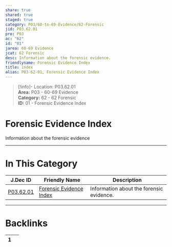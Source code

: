 ```yaml
---  
share: true  
shared: true  
staged: true  
category: P03/60-to-69-Evidence/62-Forensic  
jid: P03.62.01  
pro: P03  
ac: "62"  
id: "01"  
jarea: 60-69 Evidence  
jcat: 62 Forensic  
desc: Information about the forensic evidence.  
friendlyname: Forensic Evidence Index  
title: index  
alias: P03-62-01, Forensic Evidence Index  
---  
```

  
>[!info]- Location: P03.62.01  
>**Area:** P03 - 60-69 Evidence  
>**Category:** 62 - 62 Forensic  
>**ID:** 01 - Forensic Evidence Index  
  
# Forensic Evidence Index  
  
Information about the forensic evidence  
   
  
  
---  
# In This Category  
  
| J.Dec ID                                                                        | Friendly Name                                                                                 | Description                              |  
| ------------------------------------------------------------------------------- | --------------------------------------------------------------------------------------------- | ---------------------------------------- |  
| [P03.62.01](index.md) | [Forensic Evidence Index](index.md) | Information about the forensic evidence. |  
  
  
---  
# Backlinks  
<div><table class="dataview table-view-table"><thead class="table-view-thead"><tr class="table-view-tr-header"><th class="table-view-th"><span></span><span class="dataview small-text">1</span></th><th class="table-view-th"><span></span></th></tr></thead><tbody class="table-view-tbody"></tbody></table></div>